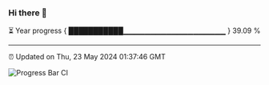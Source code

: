 ### Hi there 👋

⏳ Year progress { ███████████▁▁▁▁▁▁▁▁▁▁▁▁▁▁▁▁▁▁▁ } 39.09 %

---

⏰ Updated on Thu, 23 May 2024 01:37:46 GMT

![Progress Bar CI](https://github.com/IshwaranRudhara/GIT-ACTION/workflows/Progress%20Bar%20CI/badge.svg)
